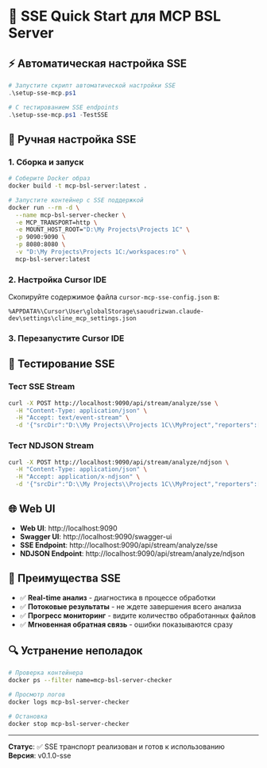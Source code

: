 # 📡 SSE Quick Start для MCP BSL Server

## ⚡ Автоматическая настройка SSE

```powershell
# Запустите скрипт автоматической настройки SSE
.\setup-sse-mcp.ps1

# С тестированием SSE endpoints
.\setup-sse-mcp.ps1 -TestSSE
```

## 🔧 Ручная настройка SSE

### 1. Сборка и запуск

```bash
# Соберите Docker образ
docker build -t mcp-bsl-server:latest .

# Запустите контейнер с SSE поддержкой
docker run --rm -d \
  --name mcp-bsl-server-checker \
  -e MCP_TRANSPORT=http \
  -e MOUNT_HOST_ROOT="D:\My Projects\Projects 1C" \
  -p 9090:9090 \
  -p 8080:8080 \
  -v "D:\My Projects\Projects 1C:/workspaces:ro" \
  mcp-bsl-server:latest
```

### 2. Настройка Cursor IDE

Скопируйте содержимое файла `cursor-mcp-sse-config.json` в:
```
%APPDATA%\Cursor\User\globalStorage\saoudrizwan.claude-dev\settings\cline_mcp_settings.json
```

### 3. Перезапустите Cursor IDE

## 🧪 Тестирование SSE

### Тест SSE Stream
```bash
curl -X POST http://localhost:9090/api/stream/analyze/sse \
  -H "Content-Type: application/json" \
  -H "Accept: text/event-stream" \
  -d '{"srcDir":"D:\\My Projects\\Projects 1C\\MyProject","reporters":["console"],"language":"ru"}'
```

### Тест NDJSON Stream
```bash
curl -X POST http://localhost:9090/api/stream/analyze/ndjson \
  -H "Content-Type: application/json" \
  -H "Accept: application/x-ndjson" \
  -d '{"srcDir":"D:\\My Projects\\Projects 1C\\MyProject","reporters":["console"],"language":"ru"}'
```

## 🌐 Web UI

- **Web UI**: http://localhost:9090
- **Swagger UI**: http://localhost:9090/swagger-ui
- **SSE Endpoint**: http://localhost:9090/api/stream/analyze/sse
- **NDJSON Endpoint**: http://localhost:9090/api/stream/analyze/ndjson

## 🎯 Преимущества SSE

- ✅ **Real-time анализ** - диагностика в процессе обработки
- ✅ **Потоковые результаты** - не ждете завершения всего анализа
- ✅ **Прогресс мониторинг** - видите количество обработанных файлов
- ✅ **Мгновенная обратная связь** - ошибки показываются сразу

## 🔍 Устранение неполадок

```bash
# Проверка контейнера
docker ps --filter name=mcp-bsl-server-checker

# Просмотр логов
docker logs mcp-bsl-server-checker

# Остановка
docker stop mcp-bsl-server-checker
```

---

**Статус**: ✅ SSE транспорт реализован и готов к использованию  
**Версия**: v0.1.0-sse

